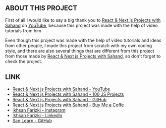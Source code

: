 ## ABOUT THIS PROJECT

First of all I would like to say a big thank you to [React & Next js Projects with Sahand](https://www.youtube.com/@reactproject) on [YouTube](https://www.youtube.com), because this project was made with the help of video tutorials from him

Even though this project was made with the help of video tutorials and ideas from other people, I made this project from scratch with my own coding style, and there are also several things that are different from this project from those made by [React & Next js Projects with Sahand](https://www.youtube.com/@reactproject), so don't forget to check the project.

## LINK

- [React & Next js Projects with Sahand - YouTube](https://www.youtube.com/@reactproject)
- [React & Next js Projects with Sahand - 100 JS Projects](https://www.100jsprojects.com/)
- [React & Next js Projects with Sahand - GitHub](https://github.com/sahandghavidel)
- [React & Next js Projects with Sahand - Buy Me a Coffe](https://buymeacoffee.com/codewithsahand)
- [Ikhsan Farizki - Instagram](https://www.instagram.com/ikhsan.farizki/)
- [Ikhsan Farizki - LinkedIn](https://www.linkedin.com/in/ikhsan-farizki/)
- [San Learn - GitHub](https://github.com/san-learn)
